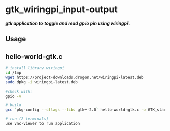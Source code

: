 # gtk_wiringpi_input-output
***gtk application to toggle and read gpio pin using wiringpi.***

## Usage

## hello-world-gtk.c
```bash
# install library wiringpi
cd /tmp
wget https://project-downloads.drogon.net/wiringpi-latest.deb
sudo dpkg -i wiringpi-latest.deb

#check with:
gpio -v

# build
gcc `pkg-config --cflags --libs gtk+-2.0` hello-world-gtk.c -o GTK_start -lwiringPi

# run (2 terminals)
use vnc-viewer to run application
 ```
